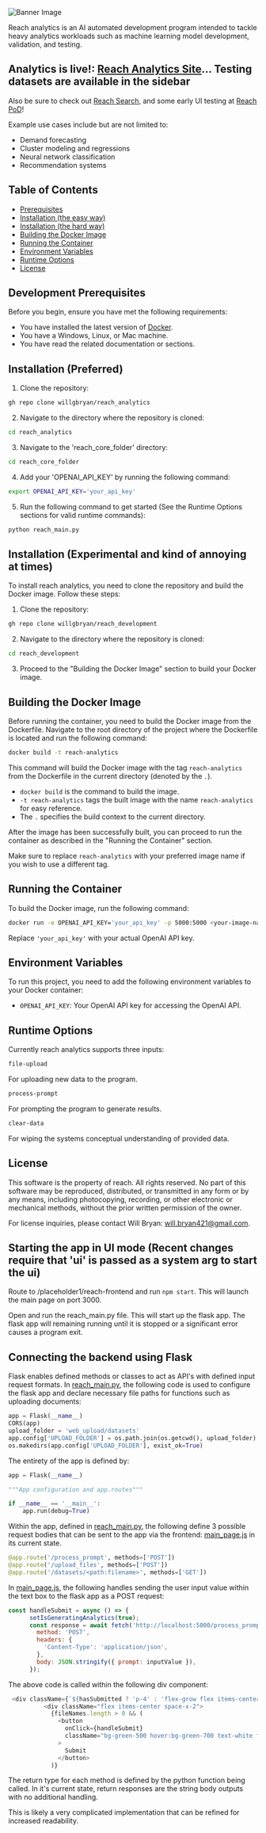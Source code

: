 ![Banner Image](./reach_core_folder/readme_banner.png)


Reach analytics is an AI automated development program intended to tackle heavy analytics
workloads such as machine learning model development, validation, and testing.

## Analytics is live!: [Reach Analytics Site](https://reachai.streamlit.app/)... Testing datasets are available in the sidebar

Also be sure to check out [Reach Search](https://github.com/willgbryan/reach_search),
and some early UI testing at [Reach PoD](https://github.com/willgbryan/reach_PoD)!

Example use cases include but are not limited to:
- Demand forecasting
- Cluster modeling and regressions
- Neural network classification
- Recommendation systems

## Table of Contents
- [Prerequisites](#prerequisites)
- [Installation (the easy way)](#installation-preferred)
- [Installation (the hard way)](#installation-experimental-and-kind-of-annoying-at-times)
- [Building the Docker Image](#building-the-docker-image)
- [Running the Container](#running-the-container)
- [Environment Variables](#environment-variables)
- [Runtime Options](#runtime-options)
- [License](#license)

## Development Prerequisites

Before you begin, ensure you have met the following requirements:

- You have installed the latest version of [Docker](https://docs.docker.com/get-docker/).
- You have a Windows, Linux, or Mac machine.
- You have read the related documentation or sections.

## Installation (Preferred)

1. Clone the repository:

```bash
gh repo clone willgbryan/reach_analytics
```

2. Navigate to the directory where the repository is cloned:

```bash
cd reach_analytics
```

3. Navigate to the 'reach_core_folder' directory:

```bash
cd reach_core_folder
```

4. Add your 'OPENAI_API_KEY' by running the following command:

```bash
export OPENAI_API_KEY='your_api_key'
```

5. Run the following command to get started (See the Runtime Options sections for valid runtime commands):

```bash
python reach_main.py
```

## Installation (Experimental and kind of annoying at times)

To install reach analytics, you need to clone the repository and build the Docker image. Follow these steps:

1. Clone the repository:

```bash
gh repo clone willgbryan/reach_development
```

2. Navigate to the directory where the repository is cloned:

```bash
cd reach_development
```

3. Proceed to the "Building the Docker Image" section to build your Docker image.

## Building the Docker Image

Before running the container, you need to build the Docker image from the Dockerfile. Navigate to the root directory of the project where the Dockerfile is located and run the following command:

```bash
docker build -t reach-analytics
```

This command will build the Docker image with the tag `reach-analytics` from the Dockerfile in the current directory (denoted by the `.`).

- `docker build` is the command to build the image.
- `-t reach-analytics` tags the built image with the name `reach-analytics` for easy reference.
- The `.` specifies the build context to the current directory.

After the image has been successfully built, you can proceed to run the container as described in the "Running the Container" section.

Make sure to replace `reach-analytics` with your preferred image name if you wish to use a different tag.

## Running the Container

To build the Docker image, run the following command:

```bash
docker run -e OPENAI_API_KEY='your_api_key' -p 5000:5000 <your-image-name>
```

Replace `'your_api_key'` with your actual OpenAI API key.

## Environment Variables

To run this project, you need to add the following environment variables to your Docker container:

- `OPENAI_API_KEY`: Your OpenAI API key for accessing the OpenAI API.

## Runtime Options

Currently reach analytics supports three inputs:

```bash
file-upload
```
For uploading new data to the program.

```bash
process-prompt
```
For prompting the program to generate results.

```bash
clear-data
```
For wiping the systems conceptual understanding of provided data.

## License

This software is the property of reach. All rights reserved. No part of this software may be reproduced, distributed, or transmitted in any form or by any means, including photocopying, recording, or other electronic or mechanical methods, without the prior written permission of the owner.

For license inquiries, please contact Will Bryan: will.bryan421@gmail.com.

## Starting the app in UI mode (Recent changes require that 'ui' is passed as a system arg to start the ui)

Route to /placeholder1/reach-frontend and run `npm start`. This will launch the main page on port 3000.

Open and run the reach_main.py file. This will start up the flask app. The flask app will remaining running until it is stopped or a significant error causes a program exit.

## Connecting the backend using Flask

Flask enables defined methods or classes to act as API's with defined input request formats. In [reach_main.py](three/reach_main.py), the following code is used to configure the flask app and declare necessary file paths for functions such as uploading documents:

```python
app = Flask(__name__)
CORS(app)
upload_folder = 'web_upload/datasets'
app.config['UPLOAD_FOLDER'] = os.path.join(os.getcwd(), upload_folder)
os.makedirs(app.config['UPLOAD_FOLDER'], exist_ok=True)
```

The entirety of the app is defined by:

```python
app = Flask(__name__)

"""App configuration and app.routes"""

if __name__ == '__main__':
    app.run(debug=True)
```

Within the app, defined in [reach_main.py](three/reach_main.py), the following define 3 possible request bodies that can be sent to the app via the frontend: [main_page.js](reach-frontend/src/main_page.js) in its current state.

```python
@app.route('/process_prompt', methods=['POST']) 
@app.route('/upload_files', methods=['POST'])
@app.route('/datasets/<path:filename>', methods=['GET']) 
```

In [main_page.js](reach-frontend/src/main_page.js), the following handles sending the user input value within the text box to the flask app as a POST request:

```javascript
const handleSubmit = async () => {
      setIsGeneratingAnalytics(true);
      const response = await fetch('http://localhost:5000/process_prompt', {
        method: 'POST',
        headers: {
          'Content-Type': 'application/json',
        },
        body: JSON.stringify({ prompt: inputValue }),
      });
```

The above code is called within the following div component:

```javascript
 <div className={`${hasSubmitted ? 'p-4' : 'flex-grow flex items-center justify-center'}`}>
          <div className="flex items-center space-x-2">
            {fileNames.length > 0 && (
              <button
                onClick={handleSubmit}
                className="bg-green-500 hover:bg-green-700 text-white font-bold py-2 px-4 rounded"
              >
                Submit
              </button>
            )}
```

The return type for each method is defined by the python function being called. In it's current state, return responses are the string body outputs with no additional handling.

This is likely a very complicated implementation that can be refined for increased readability.
